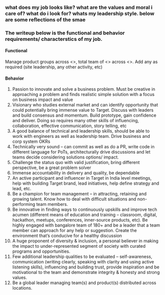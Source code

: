 ### what does my job looks like? what are the values and moral i care of? what do i look for? whats my leadership style. below are some reflections of the smae

### The writeup below is the functional and behavior requirements/ characterstics of my job. 

#### Functional
Manage product groups across <<product names>>, total team of <<team size>> across <<geo-locations>>. Add any as required (site leadership, any other activity, etc)

#### Behavior
1. Passion to innovate and solve a business problem. Must be creative in approaching a problem and finds realistic simple solution with a focus on business impact and value
2. Visionary who studies external market and can identify opportunity that could potentially bring immense value to Target. Discuss with leaders and build consensus and momentum. Build prototype, gain confidence and deliver. Doing so requires many other skills of influencing, collaboration, effective communication, story telling, etc
3. A good balance of technical and leadership skills, should be able to work with engineers as well as leadership team. Drive business and corp system OKRs 
4. Technically very sound – can commit as well as do a PR, write code in different language for PoTs, architecturally drive discussions and let teams decide considering solutions options/ impact. 
5. Challenge the status quo with valid justification, bring different perspective, be a great problem solver 
6. Immense accountability in delivery and quality, be dependable
7. An active participant and influencer in Target in India level meetings, help with building Target brand, lead initiatives, help define strategy and lead, etc. 
8. Be a champion for team management – in attracting, retaining and growing talent. Know how to deal with difficult situations and non-performing team members.
9. Be innovative in finding ways to continuously upskills and improve tech acumen (different means of education and training – classroom, digital, hackathon, meetups, conferences, inner-source products, etc). Be highly engaged with bangalore team of 180+ and be a leader that a team member can approach for any help or suggestion. Create the environment that’s conducive for a healthy discussion
10. A huge proponent of diversity & inclusion, a personal believer in making the impact to under-represented segment of society with curated programs and opportunities. 
11. Few additional leadership qualities to be evaluated – self-awareness, communication (writing clearly, speaking with clarity and using active listening skills), influencing and building trust, provide inspiration and be motivational to the team and demonstrate integrity & honesty and strong values.  
12. Be a global leader managing team(s) and product(s) distributed across locations. 
